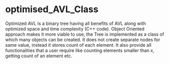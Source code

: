 # optimised_AVL_Class
Optimized AVL is a binary tree having all benefits of AVL along with optimized space and time complexity (C++ code). 
Object Oriented approach makes it more viable to use, the Tree is implemented as a class of which many objects can be created.
It does not create separate nodes for same value, instead it stores count of each element. 
It also provide all functionalities that a user require like counting elements smaller than x, getting count of an element etc.
